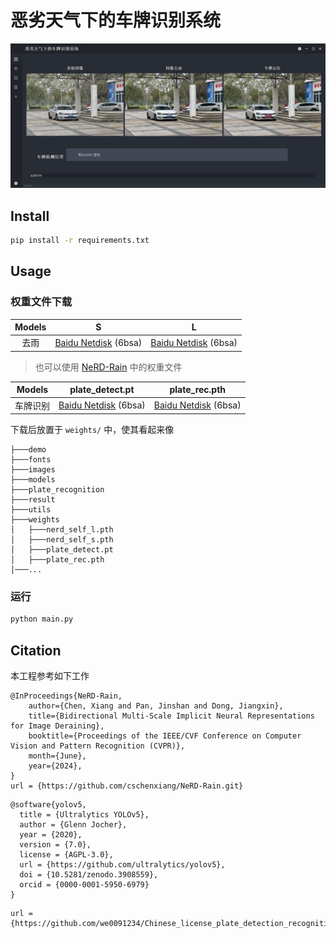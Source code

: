# 恶劣天气下的车牌识别系统

![demo](./demo/demo.jpg)
## Install
```bash
pip install -r requirements.txt
```

## Usage
### 权重文件下载
| Models | S | L |
|:-----: | :-----: | :-----: |
| 去雨 | [Baidu Netdisk](https://pan.baidu.com/s/1BuJpzvzLlyN0iZQXMB6kfQ?pwd=6bsa) (6bsa) | [Baidu Netdisk](https://pan.baidu.com/s/1BuJpzvzLlyN0iZQXMB6kfQ?pwd=6bsa) (6bsa) |

> 也可以使用 [NeRD-Rain](https://github.com/cschenxiang/NeRD-Rain.git) 中的权重文件

| Models | plate_detect.pt | plate_rec.pth |
|:-----: |:-----: | :-----: |
| 车牌识别 |  [Baidu Netdisk](https://pan.baidu.com/s/1BuJpzvzLlyN0iZQXMB6kfQ?pwd=6bsa) (6bsa)  |  [Baidu Netdisk](https://pan.baidu.com/s/1BuJpzvzLlyN0iZQXMB6kfQ?pwd=6bsa) (6bsa)  |

下载后放置于 `weights/` 中，使其看起来像
```
├───demo
├───fonts
├───images
├───models
├───plate_recognition
├───result
├───utils
├───weights
│   ├───nerd_self_l.pth
│   ├───nerd_self_s.pth
│   ├───plate_detect.pt
│   ├───plate_rec.pth
│───...
```

### 运行
```bash
python main.py
```

## Citation
本工程参考如下工作

```
@InProceedings{NeRD-Rain,
    author={Chen, Xiang and Pan, Jinshan and Dong, Jiangxin}, 
    title={Bidirectional Multi-Scale Implicit Neural Representations for Image Deraining},
    booktitle={Proceedings of the IEEE/CVF Conference on Computer Vision and Pattern Recognition (CVPR)},
    month={June},
    year={2024},
}
url = {https://github.com/cschenxiang/NeRD-Rain.git}
```

```
@software{yolov5,
  title = {Ultralytics YOLOv5},
  author = {Glenn Jocher},
  year = {2020},
  version = {7.0},
  license = {AGPL-3.0},
  url = {https://github.com/ultralytics/yolov5},
  doi = {10.5281/zenodo.3908559},
  orcid = {0000-0001-5950-6979}
}
```

```
url = {https://github.com/we0091234/Chinese_license_plate_detection_recognition.git}
```